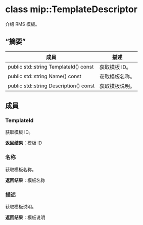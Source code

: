 # <a name="class-miptemplatedescriptor"></a>class mip::TemplateDescriptor 
介绍 RMS 模板。
  
## <a name="summary"></a>“摘要”
 成員                        | 描述                                
--------------------------------|---------------------------------------------
 public std::string TemplateId() const  |  获取模板 ID。
 public std::string Name() const  |  获取模板名称。
 public std::string Description() const  |  获取模板说明。
  
## <a name="members"></a>成員
  
### <a name="templateid"></a>TemplateId
获取模板 ID。

  
**返回结果**：模板 ID
  
### <a name="name"></a>名称
获取模板名称。

  
**返回结果**：模板名称
  
### <a name="description"></a>描述
获取模板说明。

  
**返回结果**：模板说明